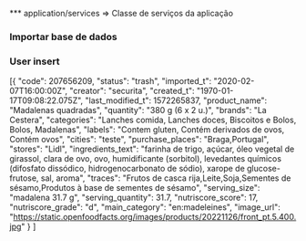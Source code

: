 *** application/services => Classe de serviços da aplicação  

### Importar base de dados


### User insert 
[{
    "code": 207656209,
    "status": "trash",
    "imported_t": "2020-02-07T16:00:00Z",
    "creator": "securita",
    "created_t": "1970-01-17T09:08:22.075Z",
    "last_modified_t": 1572265837,
    "product_name": "Madalenas quadradas",
    "quantity": "380 g (6 x 2 u.)",
    "brands": "La Cestera",
    "categories": "Lanches comida, Lanches doces, Biscoitos e Bolos, Bolos, Madalenas",
    "labels": "Contem gluten, Contém derivados de ovos, Contém ovos",
    "cities": "teste",
    "purchase_places": "Braga,Portugal",
    "stores": "Lidl",
    "ingredients_text": "farinha de trigo, açúcar, óleo vegetal de girassol, clara de ovo, ovo, humidificante (sorbitol), levedantes químicos (difosfato dissódico, hidrogenocarbonato de sódio), xarope de glucose-frutose, sal, aroma",
    "traces": "Frutos de casca rija,Leite,Soja,Sementes de sésamo,Produtos à base de sementes de sésamo",
    "serving_size": "madalena 31.7 g",
    "serving_quantity": 31.7,
    "nutriscore_score": 17,
    "nutriscore_grade": "d",
    "main_category": "en:madeleines",
    "image_url": "https://static.openfoodfacts.org/images/products/20221126/front_pt.5.400.jpg"
}
]